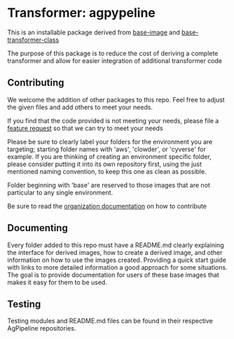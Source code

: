 # Transformer: agpypeline

This is an installable package derived from [base-image](https://github.com/AgPipeline/base-docker-support/tree/master/base-image) and
[base-transformer-class](https://github.com/AgPipeline/drone-pipeline-environment/tree/master/base-transformer-class)

The purpose of this package is to reduce the cost of deriving a complete transformer and allow for easier integration of additional transformer
code

## Contributing

We welcome the addition of other packages to this repo. Feel free to adjust the given files and add others to meet your needs. 

If you find that the code provided is not meeting your needs, please file a [feature request](https://github.com/AgPipeline/issues-and-projects/issues/new/choose)
so that we can try to meet your needs

Please be sure to clearly label your folders for the environment you are targeting; starting folder names with 'aws', 'clowder', or 'cyverse' for example.
If you are thinking of creating an environment specific folder, please consider putting it into its own repository first, using the just mentioned naming
convention, to keep this one as clean as possible.

Folder beginning with 'base' are reserved to those images that are not particular to any single environment.

Be sure to read the [organization documentation](https://github.com/AgPipeline/Organization-info) on how to contribute

## Documenting

Every folder added to this repo must have a README.md clearly explaining the interface for derived images, how to create a derived image, and
other information on how to use the images created. Providing a quick start guide with links to more detailed information a good approach
for some situations. The goal is to provide documentation for users of these base images that makes it easy for them to be used.

## Testing

Testing modules and README.md files can be found in their respective AgPipeline repositories.